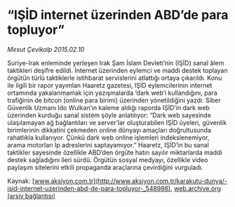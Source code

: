 # “IŞİD internet üzerinden ABD’de para topluyor”

*Mesut Çevikalp 2015.02.10*

<div class="pNewsDetailMainContent" itemprop="articleBody">
 <p>
  Suriye-Irak enleminde yerleşen Irak Şam İslam Devleti’nin (IŞİD) sanal âlem taktikleri deşifre edildi. İnternet üzerinden eylemci ve maddi destek toplayan örgütün türlü taktiklerle istihbarat servislerini atlattığı ortaya çıkarıldı. Konu ile ilgili bir rapor yayımlan Haaretz gazetesi, IŞİD eylemcilerinin internet ortamında yakalanmamak için yazışmalarda ‘dark web’i kullandığını, para trafiğinin de bitcon (online para birimi) üzerinden yönetildiğini yazdı. Siber Güvenlik Uzmanı Ido Wulkan’ın kaleme aldığı raporda IŞİD’in dark web üzerinden kurduğu sanal sistem şöyle anlatılıyor: “Dark web sayesinde ulaşılamayan ağ bağlantıları ve server’lar oluşturabilen IŞİD üyeleri, güvenlik birimlerinin dikkatini çekmeden online dünyayı amaçları doğrultusunda rahatlıkla kullanıyor. Çünkü dark web online işlemleri indekslenemiyor, arama motorları Ip adreslerini saptayamıyor.” Haaretz, IŞİD’in bu sanal taktikler sayesinde özellikle ABD’den örgüte hatırı sayılır miktarlarda maddi destek sağladığını ileri sürdü. Örgütün sosyal medyayı, özellikle video paylaşım sitelerini etkili propaganda araçlarına çevirdiğini vurguladı.
 </p>
</div>


Kaynak: [www.aksiyon.com.tr](http://www.aksiyon.com.tr/karakutu-dunya/-isid-internet-uzerinden-abd-de-para-topluyor-_548986), [web.archive.org (arşiv bağlantısı)](http://web.archive.org/web/20150729080151/http://www.aksiyon.com.tr/karakutu-dunya/-isid-internet-uzerinden-abd-de-para-topluyor-_548986)

